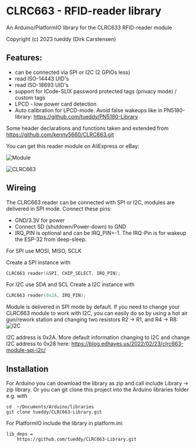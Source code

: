 # CLRC663 - RFID-reader library

An Arduino/PlatformIO library for the CLRC633 RFID-reader module

Copyright (c) 2023 tueddy (Dirk Carstensen) 



## Features:
   - can be connected via SPI or I2C (2 GPIOs less)
   - read ISO-14443 UID's
   - read ISO-18693 UID's
   - support for ICode-SLIX password protected tags (privacy mode) / custom tags
   - LPCD - low power card detection
   - Auto calibration for LPCD-mode. Avoid false wakeups like in PN5180-library: https://github.com/tueddy/PN5180-Library
  

Some header declarations and functions taken and extended from https://github.com/kenny5660/CLRC663.git

You can get this reader module on AliExpress or eBay:

![Module](https://user-images.githubusercontent.com/11274319/222262881-19112874-c9b8-4305-ae55-17aae3fbe02f.png)

![CLRC663](https://user-images.githubusercontent.com/11274319/222130502-1bac1d0e-7034-4ce1-81d3-b94f3365112e.jpg)

## Wireing

The CLRC663 reader can be connected with SPI or I2C, modules are delivered in SPI mode. Connect these pins:

- GND/3.3V for power
- Connect SD (shutdown/Power-down) to GND
- IRQ_PIN is optional and can be IRQ_PIN=-1. The IRQ-Pin is for wakeup the ESP-32 from deep-sleep.


For SPI use MOSI, MISO, SCLK

Create a SPI instance with
```` c++
CLRC663 reader(&SPI, CHIP_SELECT, IRQ_PIN);
````

For I2C use SDA and SCL
Create a I2C instance with
```` c++
CLRC663 reader(0x2A, IRQ_PIN);
````


Module is delivered in SPI mode by default. If you need to change your CLRC663 module to work with I2C, you can easily do so by using a hot air gun/rework station and changing two resistors R2 -> R1, and R4 -> R8:
![I2C](https://user-images.githubusercontent.com/11274319/222263210-958d5883-7d8d-4567-b8d4-93587f05dde8.jpg)

I2C address is 0x2A. 
More default information changing to I2C and change I2C address to 0x28 here: 
https://blog.edhayes.us/2022/02/23/clrc663-module-spi-i2c/



## Installation

For Arduino you can download the library as zip and call include Library -> zip library. Or you can git clone this project into the Arduino libraries folder e.g. with
```
cd  ~/Documents/Arduino/libraries
git clone tueddy/CLRC663-Library.git
```

For PlatformIO include the library in platform.ini:
```
lib_deps =
	https://github.com/tueddy/CLRC663-Library.git
```

